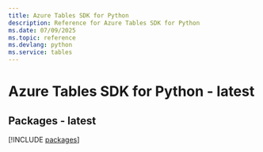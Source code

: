 ```yaml
---
title: Azure Tables SDK for Python
description: Reference for Azure Tables SDK for Python
ms.date: 07/09/2025
ms.topic: reference
ms.devlang: python
ms.service: tables
---
```

# Azure Tables SDK for Python - latest
## Packages - latest
[!INCLUDE [packages](tables-index.md)]